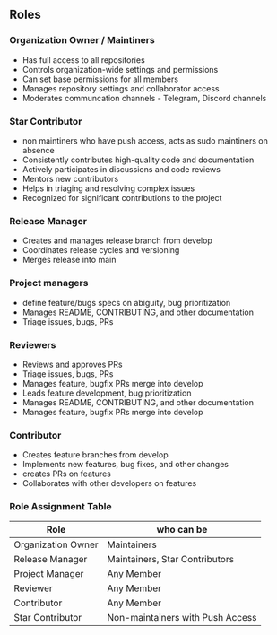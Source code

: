 ## Roles

### Organization Owner / Maintiners

- Has full access to all repositories
- Controls organization-wide settings and permissions
- Can set base permissions for all members
- Manages repository settings and collaborator access
- Moderates communcation channels - Telegram, Discord channels


### Star Contributor

- non maintiners who have push access, acts as sudo maintiners on absence 
- Consistently contributes high-quality code and documentation
- Actively participates in discussions and code reviews
- Mentors new contributors
- Helps in triaging and resolving complex issues
- Recognized for significant contributions to the project

### Release Manager

- Creates and manages release branch from develop
- Coordinates release cycles and versioning
- Merges release into main

### Project managers 
- define feature/bugs specs on abiguity, bug prioritization
- Manages README, CONTRIBUTING, and other documentation
- Triage issues, bugs, PRs

### Reviewers
- Reviews and approves PRs
- Triage issues, bugs, PRs
- Manages feature, bugfix PRs merge into develop
- Leads feature development, bug prioritization
- Manages README, CONTRIBUTING, and other documentation
- Manages feature, bugfix PRs merge into develop

### Contributor

- Creates feature branches from develop
- Implements new features, bug fixes, and other changes
- creates PRs on features
- Collaborates with other developers on features


### Role Assignment Table

| Role                  | who can be                               |
|-----------------------|------------------------------------------|
| Organization Owner    | Maintainers                              |
| Release Manager       | Maintainers, Star Contributors           |
| Project Manager       | Any Member                               |
| Reviewer              | Any Member                               |
| Contributor           | Any Member                               |
| Star Contributor      | Non-maintainers with Push Access         |







